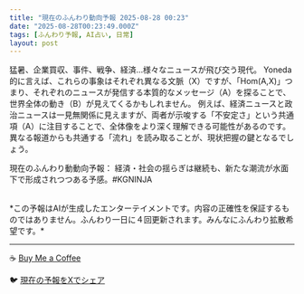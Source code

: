 ```yaml
---
title: "現在のふんわり動向予報 2025-08-28 00:23"
date: "2025-08-28T00:23:49.000Z"
tags: [ふんわり予報, AI占い, 日常]
layout: post
---
```


猛暑、企業買収、事件、戦争、経済…様々なニュースが飛び交う現代。  Yoneda 的に言えば、これらの事象はそれぞれ異なる文脈（X）ですが、「Hom(A,X)」つまり、それぞれのニュースが発信する本質的なメッセージ（A）を探ることで、世界全体の動き（B）が見えてくるかもしれません。  例えば、経済ニュースと政治ニュースは一見無関係に見えますが、両者が示唆する「不安定さ」という共通項（A）に注目することで、全体像をより深く理解できる可能性があるのです。  異なる報道からも共通する「流れ」を読み取ることが、現状把握の鍵となるでしょう。


現在のふんわり動動向予報：
経済・社会の揺らぎは継続も、新たな潮流が水面下で形成されつつある予感。#KGNINJA

<br>
*この予報はAIが生成したエンターテイメントです。内容の正確性を保証するものではありません。ふんわり一日に４回更新されます。みんなにふんわり拡散希望です。*

---
☕️ [Buy Me a Coffee](https://www.buymeacoffee.com/kgninja)

🐦 [現在の予報をXでシェア](https://twitter.com/intent/tweet?text=%E7%8F%BE%E5%9C%A8%E3%81%AE%E3%81%B5%E3%82%93%E3%82%8F%E3%82%8A%E4%BA%88%E5%A0%B1%3A%20%E3%80%8C%E7%8C%9B%E6%9A%91%E3%80%81%E4%BC%81%E6%A5%AD%E8%B2%B7%E5%8F%8E%E3%80%81%E4%BA%8B%E4%BB%B6%E3%80%81%E6%88%A6%E4%BA%89%E3%80%81%E7%B5%8C%E6%B8%88%E2%80%A6%E6%A7%98%E3%80%85%E3%81%AA%E3%83%8B%E3%83%A5%E3%83%BC%E3%82%B9%E3%81%8C%E9%A3%9B%E3%81%B3%E4%BA%A4%E3%81%86%E7%8F%BE%E4%BB%A3%E3%80%82%E3%80%8D%23KGNINJA%20%E7%B6%9A%E3%81%8D%E3%81%AF%E3%83%96%E3%83%AD%E3%82%B0%E3%81%A7%EF%BC%81%F0%9F%91%87&url=https%3A%2F%2Fkg-ninja.github.io%2FFunwariyoso%2F)
